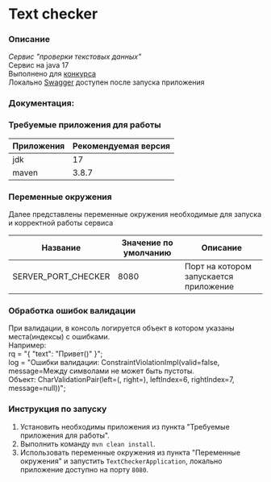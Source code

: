 # Text checker

### Описание

*Cервис "проверки текстовых данных"* \
Сервис на java 17 \
Выполнено для [конкурса](https://beautifulcode.sber.ru/) \
Локально [Swagger](http://localhost:8080/swagger-ui/index.html) доступен после запуска приложения

### Документация:

### Требуемые приложения для работы

| Приложения    | Рекомендуемая версия |
|---------------|----------------------|
| jdk           | 17                   |
| maven         | 3.8.7                |


### Переменные окружения

Далее представлены переменные окружения необходимые для запуска и корректной работы сервиса

| Название            | Значение по умолчанию | Описание                               |
|---------------------|-----------------------|----------------------------------------|
| SERVER_PORT_CHECKER | 8080                  | Порт на котором запускается приложение |

### Обработка ошибок валидации
При валидации, в консоль логируется объект в котором указаны места(индексы) с ошибками.\
Например: \
rq = "{
"text": "Привет()"
}"; \
log = "Ошибки валидации: ConstraintViolationImpl(valid=false, message=Между символами не может быть пустоты. \
Объект: CharValidationPair(left=(, right=), leftIndex=6, rightIndex=7, message=null))";
### Инструкция по запуску

1. Установить необходимы приложения из пункта "Требуемые приложения для работы".
2. Выполнить команду `mvn clean install`.
3. Использовать переменные окружения из пункта "Переменные окружения" и запустить `TextCheckerApplication`, локально
   приложение доступно на порту `8080`.